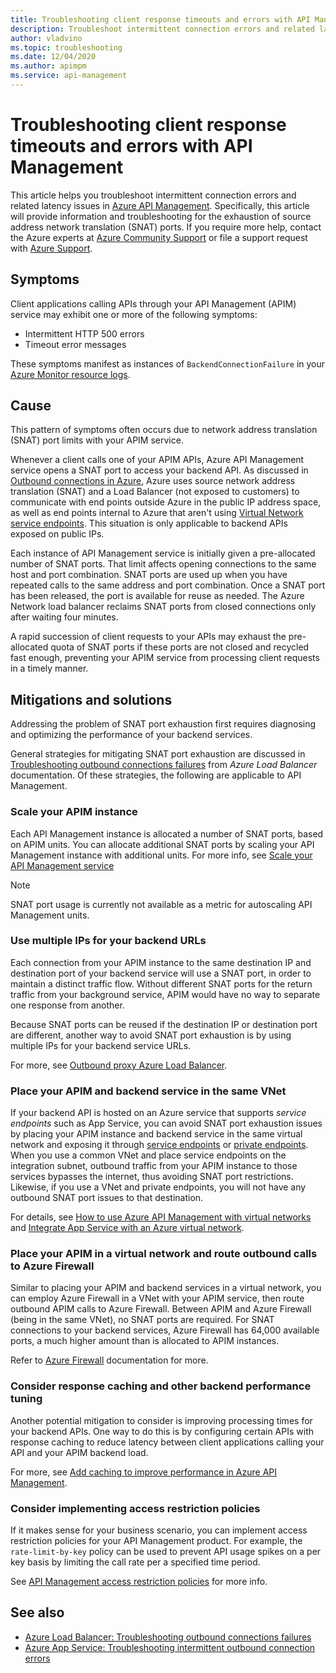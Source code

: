 ```yaml
---
title: Troubleshooting client response timeouts and errors with API Management
description: Troubleshoot intermittent connection errors and related latency issues in API Management
author: vladvino
ms.topic: troubleshooting
ms.date: 12/04/2020
ms.author: apimpm
ms.service: api-management
---
```


# Troubleshooting client response timeouts and errors with API Management

This article helps you troubleshoot intermittent connection errors and related latency issues in [Azure API Management](./api-management-key-concepts.md). Specifically, this article will provide information and troubleshooting for the exhaustion of source address network translation (SNAT) ports. If you require more help, contact the Azure experts at [Azure Community Support](https://azure.microsoft.com/support/community/) or file a support request with [Azure Support](https://azure.microsoft.com/support/options/).

## Symptoms

Client applications calling APIs through your API Management (APIM) service may exhibit one or more of the following symptoms:

* Intermittent HTTP 500 errors
* Timeout error messages

These symptoms manifest as instances of `BackendConnectionFailure` in your [Azure Monitor resource logs](../azure-monitor/essentials/resource-logs.md).

## Cause

This pattern of symptoms often occurs due to network address translation (SNAT) port limits with your APIM service.

Whenever a client calls one of your APIM APIs, Azure API Management service opens a SNAT port to access your backend API. As discussed in [Outbound connections in Azure](../load-balancer/load-balancer-outbound-connections.md), Azure uses source network address translation (SNAT) and a Load Balancer (not exposed to customers) to communicate with end points outside Azure in the public IP address space, as well as end points internal to Azure that aren't using [Virtual Network service endpoints](../virtual-network/virtual-network-service-endpoints-overview.md). This situation is only applicable to backend APIs exposed on public IPs.

Each instance of API Management service is initially given a pre-allocated number of SNAT ports. That limit affects opening connections to the same host and port combination. SNAT ports are used up when you have repeated calls to the same address and port combination. Once a SNAT port has been released, the port is available for reuse as needed. The Azure Network load balancer reclaims SNAT ports from closed connections only after waiting four minutes.

A rapid succession of client requests to your APIs may exhaust the pre-allocated quota of SNAT ports if these ports are not closed and recycled fast enough, preventing your APIM service from processing client requests in a timely manner.

## Mitigations and solutions

Addressing the problem of SNAT port exhaustion first requires diagnosing and optimizing the performance of your backend services.

General strategies for mitigating SNAT port exhaustion are discussed in [Troubleshooting outbound connections failures](../load-balancer/troubleshoot-outbound-connection.md) from *Azure Load Balancer* documentation. Of these strategies, the following are applicable to API Management.

### Scale your APIM instance

Each API Management instance is allocated a number of SNAT ports, based on APIM units. You can allocate additional SNAT ports by scaling your API Management instance with additional units. For more info, see [Scale your API Management service](upgrade-and-scale.md#scale-your-api-management-service)

> [!NOTE]
> SNAT port usage is currently not available as a metric for autoscaling API Management units.

### Use multiple IPs for your backend URLs

Each connection from your APIM instance to the same destination IP and destination port of your backend service will use a SNAT port, in order to maintain a distinct traffic flow. Without different SNAT ports for the return traffic from your background service, APIM would have no way to separate one response from another.

Because SNAT ports can be reused if the destination IP or destination port are different, another way to avoid SNAT port exhaustion is by using multiple IPs for your backend service URLs.

For more, see [Outbound proxy Azure Load Balancer](../load-balancer/load-balancer-outbound-connections.md).

### Place your APIM and backend service in the same VNet

If your backend API is hosted on an Azure service that supports *service endpoints* such as App Service, you can avoid SNAT port exhaustion issues by placing your APIM instance and backend service in the same virtual network and exposing it through [service endpoints](../virtual-network/virtual-network-service-endpoints-overview.md) or [private endpoints](../private-link/private-endpoint-overview.md). When you use a common VNet and place service endpoints on the integration subnet, outbound traffic from your APIM instance to those services bypasses the internet, thus avoiding SNAT port restrictions. Likewise, if you use a VNet and private endpoints, you will not have any outbound SNAT port issues to that destination.

For details, see [How to use Azure API Management with virtual networks](api-management-using-with-vnet.md) and [Integrate App Service with an Azure virtual network](../app-service/web-sites-integrate-with-vnet.md).

### Place your APIM in a virtual network and route outbound calls to Azure Firewall

Similar to placing your APIM and backend services in a virtual network, you can employ Azure Firewall in a VNet with your APIM service, then route outbound APIM calls to Azure Firewall. Between APIM and Azure Firewall (being in the same VNet), no SNAT ports are required. For SNAT connections to your backend services, Azure Firewall has 64,000 available ports, a much higher amount than is allocated to APIM instances.

Refer to [Azure Firewall](../firewall/overview.md) documentation for more.

### Consider response caching and other backend performance tuning

Another potential mitigation to consider is improving processing times for your backend APIs. One way to do this is by configuring certain APIs with response caching to reduce latency between client applications calling your API and your APIM backend load.

For more, see [Add caching to improve performance in Azure API Management](api-management-howto-cache.md).

### Consider implementing access restriction policies

If it makes sense for your business scenario, you can implement access restriction policies for your API Management product. For example, the `rate-limit-by-key` policy can be used to prevent API usage spikes on a per key basis by limiting the call rate per a specified time period.

See [API Management access restriction policies](api-management-access-restriction-policies.md) for more info.

## See also

* [Azure Load Balancer: Troubleshooting outbound connections failures](../load-balancer/troubleshoot-outbound-connection.md)
* [Azure App Service: Troubleshooting intermittent outbound connection errors](../app-service/troubleshoot-intermittent-outbound-connection-errors.md)
